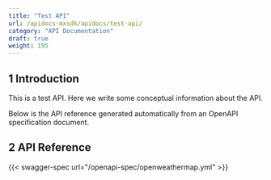```yaml
---
title: "Test API"
url: /apidocs-mxsdk/apidocs/test-api/
category: "API Documentation"
draft: true
weight: 195
---
```


## 1 Introduction

This is a test API. Here we write some conceptual information about the API. 

Below is the API reference generated automatically from an OpenAPI specification document.

## 2 API Reference

{{< swagger-spec url="/openapi-spec/openweathermap.yml"  >}}
